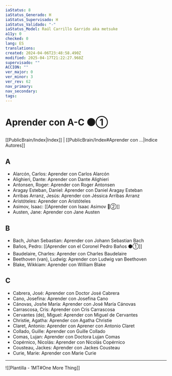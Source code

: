 ```yaml
---
iaStatus: 8
iaStatus_Generado: H
iaStatus_Supervisado: H
iaStatus_Validado: "-"
iaStatus_Model: Raúl Carrillo Garrido aka metsuke
a11y: 0
checked: 0
lang: ES
translations: 
created: 2024-04-06T23:48:58.490Z
modified: 2025-04-17T21:22:27.968Z
supervisado: ""
ACCION: ""
ver_major: 0
ver_minor: 3
ver_rev: 62
nav_primary: 
nav_secondary: 
tags:
---
```

# Aprender con A-C  ⚫①

[[PublicBrain/Index|Index]] | [[PublicBrain/Index#Aprender con ...|Indice Autores]]

## A
- Alarcón, Carlos: Aprender con Carlos Alarcón
- Alighieri, Dante: Aprender con Dante Alighieri
- Antonsen, Roger: Aprender con Roger Antonsen
- Aragay Esteban, Daniel: Aprender con Daniel Aragay Esteban
- Arribas Arranz, Jesús: Aprender con Jéssica Arribas Arranz
- Aristóteles: Aprender con Aristóteles
- Asimov, Isaac: [[Aprender con Isaac Asimov 🔴②]]
- Austen, Jane: Aprender con Jane Austen
## B
- Bach, Johan Sebastian: Aprender con Johann Sebastian Bach
- Baños, Pedro: [[Aprender con el Coronel Pedro Baños ⚫①]]
- Baudelaire, Charles: Aprender con Charles Baudelaire    
- Beethoven (van), Ludwig: Aprender con Ludwig van Beethoven    
- Blake, Wikkiam: Aprender con William Blake    

## C
- Cabrera, José: Aprender con Doctor José Cabrera    
- Cano, Josefina: Aprender con Josefina Cano    
- Cánovas, Josñe María: Aprender con José María Cánovas    
- Carrascosa, Cris: Aprender con Cris Carrascosa    
- Cervantes (de), Miguel: Aprender con Miguel de Cervantes    
- Christie, Agatha: Aprender con Agatha Christie    
- Claret, Antonio: Aprender con Aprener con Antonio Claret    
- Collado, Guille: Aprender con Guille Collado    
- Comas, Lujan: Aprender con Doctora Lujan Comas    
- Copérnico, Nicolás: Aprender con Nicolás Copérnico    
- Cousteau, Jackes: Aprender con Jackes Cousteau    
- Curie, Marie: Aprender con Marie Curie

---  

![[Plantilla - 1MT#One More Thing]]